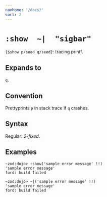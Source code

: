 ```yaml
---
navhome: '/docs/'
sort: 2
---
```


# `:show  ~|  "sigbar"`

`{$show p/seed q/seed}`: tracing printf.

## Expands to

`q`.

## Convention

Prettyprints `p` in stack trace if `q` crashes.

## Syntax

Regular: *2-fixed*.

## Examples

    ~zod:dojo> :show('sample error message' !!)
    'sample error message'
    ford: build failed

    ~zod:dojo> ~|('sample error message' !!)
    'sample error message'
    ford: build failed
